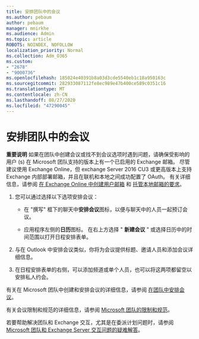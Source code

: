 ```yaml
---
title: 安排团队中的会议
ms.author: pebaum
author: pebaum
manager: mnirkhe
ms.audience: Admin
ms.topic: article
ROBOTS: NOINDEX, NOFOLLOW
localization_priority: Normal
ms.collection: Adm_O365
ms.custom:
- "2678"
- "9000736"
ms.openlocfilehash: 185024e40391b8a03d3cde5540eb1c18a950163c
ms.sourcegitcommit: 282933087112fe8ec989e47b400ce589c0351c16
ms.translationtype: MT
ms.contentlocale: zh-CN
ms.lasthandoff: 08/27/2020
ms.locfileid: "47290045"
---
```

# <a name="schedule-a-meeting-in-teams"></a>安排团队中的会议

**重要说明** 如果在团队中创建会议或找不到会议选项时遇到问题，请确保受影响的用户 (s) 在 Microsoft 团队支持的版本上有一个已启用的 Exchange 邮箱。 尽管建议使用 Exchange Online，但 exchange Server 2016 CU3 或更高版本上支持 Exchange 内部部署邮箱，并且在联机和本地之间成功配置了 OAuth。 有关详细信息，请参阅 [在 Exchange Online 中创建用户邮箱](https://docs.microsoft.com/exchange/recipients-in-exchange-online/create-user-mailboxes) 和 [托管本地邮箱的要求](https://docs.microsoft.com/microsoftteams/exchange-teams-interact#requirements-for-mailboxes-hosted-on-premises)。 

1. 您可以通过选择以下选项安排会议：

    - 在 "撰写" 框下的聊天中**安排会议**图标，以便与聊天中的人员一起预订会议。

    - 应用程序左侧的**日历**图标。 在右上方选择 " **新建会议** " 或选择日历中的时间范围以打开日程安排表单。

2. 与在 Outlook 中安排会议类似，你将为会议提供标题、邀请人员和添加会议详细信息。

3. 在日程安排表单的右侧，可以添加频道或单个人员，也可以将这两项都留空以安排私人约会。

有关在 Microsoft 团队中创建和安排会议的详细信息，请参阅 [在团队中安排会议](https://support.office.com/article/Schedule-a-meeting-in-Teams-943507a9-8583-4c58-b5d2-8ec8265e04e5)。

有关会议限制和规范的详细信息，请参阅 [Microsoft 团队的限制和规范](https://docs.microsoft.com/microsoftteams/limits-specifications-teams#meetings-and-calls)。

若要帮助解决团队和 Exchange 交互，尤其是在委派计划问题时，请参阅 [Microsoft 团队和 Exchange Server 交互问题的疑难解答](https://docs.microsoft.com/microsoftteams/troubleshoot/known-issues/teams-exchange-interaction-issue)。